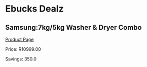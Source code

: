 
# Ebucks Dealz
## Samsung:7kg/5kg Washer & Dryer Combo
[Product Page](https://www.ebucks.com/web/shop/productSelected.do?prodId=351987527&catId=704981826)

Price: R10999.00

Savings: 350.0


	